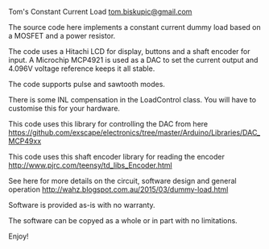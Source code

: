 
Tom's Constant Current Load
tom.biskupic@gmail.com

The source code here implements a constant current dummy load based on a MOSFET and a power resistor.

The code uses a Hitachi LCD for display, buttons and a shaft encoder for input. A Microchip MCP4921 is used as a DAC to set the current output and 4.096V voltage reference keeps it all stable.

The code supports pulse and sawtooth modes.

There is some INL compensation in the LoadControl class. You will have to customise this for your hardware.

This code uses this library for controlling the DAC from here
https://github.com/exscape/electronics/tree/master/Arduino/Libraries/DAC_MCP49xx

This code uses this shaft encoder library for reading the encoder
http://www.pjrc.com/teensy/td_libs_Encoder.html

See here for more details on the circuit, software design and general operation
http://wahz.blogspot.com.au/2015/03/dummy-load.html

Software is provided as-is with no warranty.

The software can be copyed as a whole or in part with no limitations.

Enjoy!

